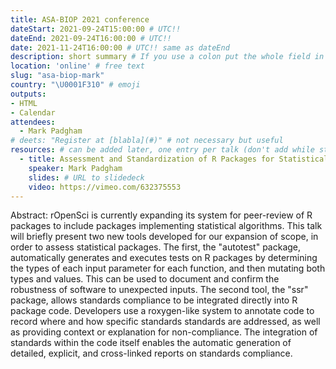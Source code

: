 ```yaml
---
title: ASA-BIOP 2021 conference
dateStart: 2021-09-24T15:00:00 # UTC!!
dateEnd: 2021-09-24T16:00:00 # UTC!!
date: 2021-11-24T16:00:00 # UTC!! same as dateEnd
description: short summary # If you use a colon put the whole field in ""
location: 'online' # free text
slug: "asa-biop-mark"
country: "\U0001F310" # emoji
outputs: 
- HTML
- Calendar 
attendees:
  - Mark Padgham
# deets: "Register at [blabla](#)" # not necessary but useful
resources: # can be added later, one entry per talk (don't add while still empty, add once there are resources)
  - title: Assessment and Standardization of R Packages for Statistical Analysis by rOpenSci
    speaker: Mark Padgham
    slides: # URL to slidedeck
    video: https://vimeo.com/632375553
---
```


Abstract: rOpenSci is currently expanding its system for peer-review of R packages to include packages implementing statistical algorithms. This talk will briefly present two new tools developed for our expansion of scope, in order to assess statistical packages. The first, the "autotest" package, automatically generates and executes tests on R packages by determining the types of each input parameter for each function, and then mutating both types and values. This can be used to document and confirm the robustness of software to unexpected inputs. The second tool, the "ssr" package, allows standards compliance to be integrated directly into R package code. Developers use a roxygen-like system to annotate code to record where and how specific standards standards are addressed, as well as providing context or explanation for non-compliance. The integration of standards within the code itself enables the automatic generation of detailed, explicit, and cross-linked reports on standards compliance.



